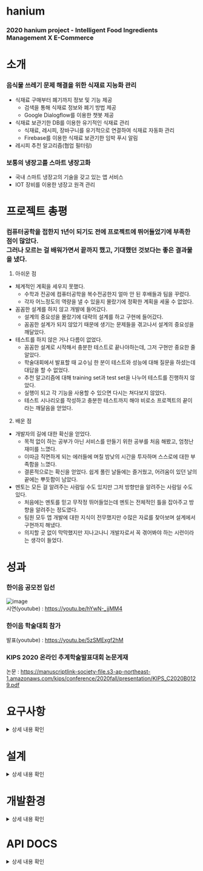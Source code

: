 # hanium
### 2020 hanium project - Intelligent Food Ingredients Management X E-Commerce  
  
# 소개  
### 음식물 쓰레기 문제 해결을 위한 식재료 지능화 관리
  * 식재료 구매부터 폐기까지 정보 및 기능 제공
    * 검색을 통해 식재료 정보와 폐기 방법 제공
    * Google Dialogflow를 이용한 챗봇 제공
  * 식재료 보관기한 DB를 이용한 유기적인 식재료 관리
    * 식재료, 레시피, 장바구니를 유기적으로 연결하여 식재료 자동화 관리
    * Firebase를 이용한 식재료 보관기한 임박 푸시 알림
  * 레시피 추천 알고리즘(협업 필터링)
### 보통의 냉장고를 스마트 냉장고화
  * 국내 스마트 냉장고의 기술을 갖고 있는 앱 서비스
  * IOT 장비를 이용한 냉장고 원격 관리

# 프로젝트 총평
### 컴퓨터공학을 접한지 1년이 되기도 전에 프로젝트에 뛰어들었기에 부족한 점이 많았다.<br>그러나 모르는 걸 배워가면서 끝까지 했고, 기대했던 것보다는 좋은 결과물을 냈다.
1. 아쉬운 점
  * 체계적인 계획을 세우지 못했다.
    * 수학과 전공에 컴퓨터공학을 복수전공한지 얼마 안 된 후배들과 팀을 꾸렸다.
    * 각자 어느정도의 역량을 낼 수 있을지 몰랐기에 정확한 계획을 세울 수 없었다.
  * 꼼꼼한 설계를 하지 않고 개발에 들어갔다.
    * 설계의 중요성을 몰랐기에 대략의 설계를 하고 구현에 들어갔다.
    * 꼼꼼한 설계가 되지 않았기 때문에 생기는 문제들을 겪고나서 설계의 중요성을 깨달았다.
  * 테스트를 하지 않은 거나 다름이 없었다.
    * 꼼꼼한 설계로 시작해서 충분한 테스트로 끝나야하는데, 그저 구현만 중요한 줄 알았다.
    * 학술대회에서 발표할 때 교수님 한 분이 테스트와 성능에 대해 질문을 하셨는데 대답을 할 수 없었다.
    * 추천 알고리즘에 대해 training set과 test set을 나누어 테스트를 진행하지 않았다.
    * 실행이 되고 각 기능을 사용할 수 있으면 다시는 쳐다보지 않았다.
    * 테스트 시나리오를 작성하고 충분한 테스트까지 해야 비로소 프로젝트의 끝이라는 깨달음을 얻었다.
2. 배운 점
  * 개발자의 길에 대한 확신을 얻었다.
    * 목적 없이 하는 공부가 아닌 서비스를 만들기 위한 공부를 처음 해봤고, 엄청난 재미를 느꼈다.
    * 이따금 직면하게 되는 에러들에 며칠 밤낮의 시간을 투자하며 스스로에 대한 부족함을 느꼈다.
    * 결론적으로는 확신을 얻었다. 쉽게 풀린 날들에는 즐거웠고, 어려움이 있던 날의 끝에는 뿌듯함이 남았다.
  * 멘토는 모든 걸 알려주는 사람일 수도 있지만 그저 방향만을 알려주는 사람일 수도 있다.
    * 처음에는 멘토를 믿고 무작정 뛰어들었는데 멘토는 전체적인 틀을 잡아주고 방향을 알려주는 정도였다.
    * 팀원 모두 앱 개발에 대한 지식이 전무했지만 수많은 자료를 찾아보며 설계에서 구현까지 해냈다.
    * 의지할 곳 없이 막막했지만 지나고나니 개발자로서 꼭 겪어봐야 하는 시련이라는 생각이 들었다.

# 성과  
### 한이음 공모전 입선 
![image](https://user-images.githubusercontent.com/67588446/111149024-b0734180-85cf-11eb-9d20-bc86fe457f88.png)  
시연(youtube) : https://youtu.be/hYwN-_jjMM4
### 한이음 학술대회 참가
발표(youtube) : https://youtu.be/5zSMExgf2hM  
### KIPS 2020 온라인 추계학술발표대회 논문게재
논문 : https://manuscriptlink-society-file.s3-ap-northeast-1.amazonaws.com/kips/conference/2020fall/presentation/KIPS_C2020B0129.pdf  

# 요구사항
<details>
  <summary>상세 내용 확인</summary>
  <div markdown="1">
    
### S/W
| 기능 | 설명 |
| --------------- | -------------------------------------------------- |
|보관기한 확인|보관기한 임박한 식재료의 목록을 확인|
|보관기한 임박 알림|보관기한 임박한 식재료 푸시 알림|
|장바구니에 식재료 추가|이커머스 사이트에 검색 및 구매 링크 연결|
|레시피 CRUD|레시피 등록, 검색, 수정, 삭제|
|레시피 추천|식재료 보관기한과 추천 알고리즘에 기반한 레시피 추천|
|식재료 검색|사용자가 원하는 식재료 검색|
|식재료 정보|사용자가 원하는 식재료의 정보 제공|
|AI 챗봇|사용자가 원하는 질문을 입력하면 그에 맞는 응답을 제공하는 챗봇|
|회원정보 관리|회원가입, 로그인, 회원정보 수정, 알림 설정|

### H/W
| 기능 | 설명 |
| --------------- | -------------------------------------------------- |
|냉장고 내부 온도 측정|온도 센서를 통해 냉장고 내부 온도 측정|
|냉장고 내부 습도 측정|습도 센서를 통해 냉장고 내부 습도 측정|
|냉장고 내부 확인|카메라 모듈을 통해 냉장고 내부 확인|
|웹 서버 연결|웹 서버와 연동하여 통신하고, 각 센서로부터 측정 값을 수신|

  </div>
</details>

# 설계
<details>
  <summary>상세 내용 확인</summary>
  <div markdown="1">
    
### 1. S/W
![image](https://user-images.githubusercontent.com/67588446/111156860-8de62600-85d9-11eb-8c2c-d820330bb290.png)
### 2. H/W
![image](https://user-images.githubusercontent.com/67588446/111154512-a4d74900-85d6-11eb-9773-dd0cada70bfb.png)
### 3. 서비스흐름도
![image](https://user-images.githubusercontent.com/67588446/111154553-ae60b100-85d6-11eb-968f-a947ceb3ea2c.png)
### 4. ERD
![image](https://user-images.githubusercontent.com/67588446/111985595-24719480-8b50-11eb-8958-df8a0c61104a.png)

  </div>
</details>

# 개발환경
<details>
  <summary>상세 내용 확인</summary>
  <div markdown="1">
       
### BE
| 구분 | 개발환경 | 개발도구 | 개발언어 |
| ----- | --------- | --------- | --------- |
|Server|VSCode|Node.js|JavaScript|
|DB|HeidiSQL|MySQL|SQL|
|\*CF|Pycharm|-|Python|

\*CF : Collaborative Filtering  
  
### INFRA-AWS
| 구분 | 서비스 |
| --------- | ------------- |
|Computing|EC2 CentOS7|
|Storage|S3|
|CDN|CloudFront|
  
### FE
|구분|개발환경|개발도구|개발언어|
|--|--| -- |--|
|Front|Android Studio| - | Java |
  
  </div>
</details>


# API DOCS
<details>
  <summary>상세 내용 확인</summary>
  <div markdown="1">
    
* USER
  * [[POST] 회원가입](https://github.com/owenyi/hanium/wiki/%5BPOST%5D-회원가입)
  * [[POST] 로그인](https://github.com/owenyi/hanium/wiki/%5BPOST%5D-로그인)

* INGREDIENTS
  * [[GET] 식재료](https://github.com/owenyi/hanium/wiki/%5BGET%5D-식재료)
  * [[GET] 식재료상세](https://github.com/owenyi/hanium/wiki/%5BGET%5D-식재료상세)
  * [[GET] 식재료검색](https://github.com/owenyi/hanium/wiki/%5BGET%5D-식재료검색)
  * [[POST] 냉장고넣기](https://github.com/owenyi/hanium/wiki/%5BPOST%5D-냉장고넣기)
  * [[POST] 장바구니넣기](https://github.com/owenyi/hanium/wiki/%5BPOST%5D-장바구니넣기)

* RECIPE
  * [[GET] 레시피](https://github.com/owenyi/hanium/wiki/%5BGET%5D-레시피)
  * [[GET] 레시피상세](https://github.com/owenyi/hanium/wiki/%5BGET%5D-레시피상세)
  * [[GET] 추천레시피](https://github.com/owenyi/hanium/wiki/%5BGET%5D-추천레시피)
  * [[POST] 레시피작성](https://github.com/owenyi/hanium/wiki/%5BPOST%5D-레시피작성)
  * [[GET] 레시피검색](https://github.com/owenyi/hanium/wiki/%5BGET%5D-레시피검색)
  * [[GET] rating](https://github.com/owenyi/hanium/wiki/%5BGET%5D-rating)
  * [[POST] rating](https://github.com/owenyi/hanium/wiki/%5BPOST%5D-rating)
  * [[POST] 레시피에서장바구니](https://github.com/owenyi/hanium/wiki/%5BPOST%5D-레시피에서장바구니)

* REFRIGERATOR
  * [[GET] 냉장고](https://github.com/owenyi/hanium/wiki/%5BGET%5D-냉장고)
  * [[GET] 임박식재료](https://github.com/owenyi/hanium/wiki/%5BGET%5D-임박식재료)
* BASKET
  * [[GET] 장바구니](https://github.com/owenyi/hanium/wiki/%5BGET%5D-장바구니)
  * [[POST] 장바구니에서냉장고](https://github.com/owenyi/hanium/wiki/%5BPOST%5D-장바구니에서냉장고)

* CRAWLING
  * [[GET] SSG](https://github.com/owenyi/hanium/wiki/%5BGET%5D-SSG)

* IOT
  * [[GET] 온습도](https://github.com/owenyi/hanium/wiki/%5BGET%5D-온습도)
  * [[GET] 냉장고내부](https://github.com/owenyi/hanium/wiki/%5BGET%5D-냉장고내부)

* CHATBOT
  * [[GET] 챗봇](https://github.com/owenyi/hanium/wiki/%5BGET%5D-챗봇)

  </div>
</details>
